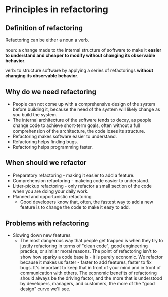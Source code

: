 # Principles in refactoring
## Definition of refactoring
Refactoring can be either a noun a verb.

noun: a change made to the internal structure of software to make it **easier to understand and cheaper to modify without changing its observable behavior**.

verb: to structure software by applying a series of refactorings **without changing its observable behavior**.

## Why do we need refactoring
* People can not come up with a comprehensive design of the system before building it, because the need of the system will likely change as you build the system.
* The internal architecture of the software tends to decay, as people change code to achieve short-term goals, often without a full comprehension of the architecture, the code loses its structure.
* Refactoring makes software easier to understand.
* Refactoring helps finding bugs.
* Refactoring helps programming faster.

## When should we refactor
* Preparatory refactoring - making it easier to add a feature.
* Comprehension refactoring - makeing code easier to understand.
* Litter-pickup refactoring - only refactor a small section of the code when you are doing your daily work.
* Planned and opportunistic refactoring
  * Good developers know that, often, the fastest way to add a new feature is to change the code to make it easy to add.

## Problems with refactoring
* Slowing down new features
  * The most dangerous way that people get trapped is when they try to justify refactoring in terms of "clean code", good engineering practice, or similar moral reasons. The point of refactoring isn't to show how sparky a code base is - it is purely economic. We refactor because it makes us faster - faster to add features, faster to fix bugs. It's important to keep that in front of your mind and in front of communication with others. The economic benefits of refactoring should always be the driving factor, and the more that is understood by developers, managers, and customers, the more of the "good design" curve we'll see.
  
